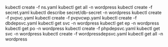  kubectl create -f ns.yaml
 kubectl get all -n wordpress
 kubectl create -f secret.yaml
 kubectl describe secret/db-secret -n wordpress
 kubectl create -f pvpvc.yaml
 kubectl create -f pvpvcwp.yaml
 kubectl create -f dbdepsvc.yaml
 kubectl get svc -n wordpress
 kubectl get ep -n wordpress
 kubectl get po -n wordpress
 kubectl create -f phpdepsvc.yaml
 kubectl get svc -n wordpress
 kubectl create -f wordpressdepsvc.yaml
 kubectl get all -n wordpress
